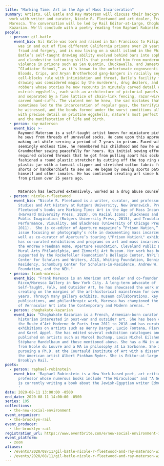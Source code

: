 ```yaml
---
title: "Marking Time: Art in the Age of Mass Incarceration"
summary: Artists, Gil Batle and Ray Materson will discuss their background and
  work with writer and curator, Nicole R. Fleetwood and art dealer, Frank
  Maresca. The conversation will be led by Rail Editor-at-Large, Choghakate
  Kazarian. We'll conclude with a poetry reading from Raphael Rubinstein.
people:
  - person: gil-batle
    event_bio: Gil Batle was born and raised in San Francisco to Filipino parents,
      was in and out of five different California prisons over 20 years for
      fraud and forgery, and is now living on a small island in the Philippines.
      Batle’s self-taught drawing ability evolved behind bars into sophisticated
      and clandestine tattooing skills that protected him from murderous gang
      violence in prisons such as San Quentin, Chuckawalla, and Jamestown— the
      “Gladiator School,” as it’s known to the unfortunate cognoscenti. Where
      Bloods, Crips, and Aryan Brotherhood gang-bangers in racially segregated
      cell-blocks rule with intimidation and threat, Batle’s facility for
      drawing was considered magic by the murderers, drug dealers, and armed
      robbers whose stories he now recounts in minutely carved detail on fragile
      ostrich eggshells, each with an architecture of pictorial panels supported
      and separated by a fine lattice of chain-link fencing, razor-wire, or
      carved hand-cuffs. The violent men he knew, the sad mistakes that
      sometimes led to the incarceration of regular guys, the terrifying events
      he witnessed, and the bonds formed under the worst conditions all appear
      with precise detail on pristine eggshells, nature’s most perfect creation
      and the manifestation of life and birth.
  - person: ray-materson
    event_bio: >-
      Raymond Materson is a self-taught artist known for miniature pictures that
      he sews from threads of unraveled socks. He came upon this approach to
      making art while serving a period of 7 years in prison. Faced with
      seemingly endless time, he remembered his childhood and how he watched his
      Grandmother sewing peacefully for hours. His initial sewing efforts
      required colored threads that he got from pulling apart his socks. He
      fashioned a round plastic stretcher by cutting off the top ring of a
      plastic jar with a toenail clipper and stretched cotton fabric from boxer
      shorts or handkerchiefs to sew on. He began by sewing sports patches for
      himself and other inmates. He has continued creating art since his release
      from prison over 25 years ago. 


      Materson has lectured extensively, worked as a drug abuse counselor, and has had numerous gallery shows as well as being exhibited in the New Museum of Contemporary Art, the Museum of Fine Arts in Boston, The Hudson River Museum, Baltimore’s American Visionary Art Museum, The American Folk Art Museum, and most recently at Christie’s in New York. His work has been featured in the New York Times, the Washington Post, Sports Illustrated, and numerous other publications and news shows. Materson’s remarkable life from drug addiction to prison and the discovery of his artistic talents was published in 2002 in Sins and Needles: A Story of Spiritual Mending. He was the first artist to receive the Innovators Combating Substance Abuse Award from the Robert Wood Johnson Foundation. 
  - person: nicole-r-fleetwood
    event_bio: "Nicole R. Fleetwood is a writer, curator, and professor of American
      Studies and Art History at Rutgers University, New Brunswick. Professor
      Fleetwood's books are Marking Time: Art in the Age of Mass Incarceration
      (Harvard University Press, 2020), On Racial Icons: Blackness and the
      Public Imagination (Rutgers University Press, 2015), and Troubling Vision:
      Performance, Visuality, and Blackness (University of Chicago Press,
      2011).  She is co-editor of Aperture magazine’s “Prison Nation,” a special
      issue focusing on photography’s role in documenting mass incarceration, as
      well as co-curator of Aperture’s touring \"Prison Nation\" exhibition. She
      has co-curated exhibitions and programs on art and mass incarceration at
      the Andrew Freedman Home, Aperture Foundation, Cleveland Public Library,
      Mural Arts Philadelphia, and Zimmerli Art Museum. Her work has been
      supported by the Rockefeller Foundation’s Bellagio Center, NYPL’s Cullman
      Center for Scholars and Writers, ACLS, Whiting Foundation, Denniston Hill
      Residency, Schomburg Center for Scholars-in-Residence, Andrew W. Mellon
      Foundation, and the NEH."
  - person: frank-maresca
    event_bio: "Frank Maresca is an American art dealer and co-founder of
      Ricco/Maresca Gallery in New York City. A long-term advocate of
      Self-Taught, Folk, and Outsider Art, he has showcased the work of artists
      creating on the margins of the art-historical mainstream for over 35
      years. Through many gallery exhibits, museum collaborations, key
      publications, and philanthropic work, Maresca has championed the crossover
      of Vernacular Art into the Contemporary and Modern arenas. "
  - person: choghakate-kazarian
    event_bio: "Choghakate Kazarian is a French, Armenian-born curator and art
      historian interested in post-war and outsider art. She has been curator at
      the Musée d’Art Moderne de Paris from 2011 to 2018 and has curated several
      exhibitions on artists such as Henry Darger, Lucio Fontana, Piero Manzoni
      and Karel Appel. She has edited several exhibition catalogues and
      published on artists such as Marcel Duchamp, Louis Michel Eilshemius,
      Stéphane Mandelbaum and those mentioned above. She has a MA in art history
      from Ecole du Louvre and a MA in philosophy at La Sorbonne. She is now
      pursuing a Ph.D. at the Courtauld Institute of Art with a dissertation on
      the American artist Albert Pinkham Ryder. She is Editor-at-large at the
      Brooklyn Rail. "
poets:
  - person: raphael-rubinstein
    event_bio: 'Raphael Rubinstein is a New York-based poet, art critic, and
      professor whose numerous books include "The Miraculous" and "A Geniza." He
      is currently writing a book about the Jewish-Egyptian writer Edmond Jabès.
      '
date: 2020-08-11 13:00:00 -0500
end_date: 2020-08-11 14:00:00 -0500
series: 105
collections:
  - the-new-social-environment
event_organizer:
  - the-brooklyn-rail
event_producer:
  - the-brooklyn-rail
registration_url: https://www.eventbrite.com/e/new-social-environment-105-gil-batle-nicole-r-fleetwood-ray-materson-tickets-116154752993
event_platform:
  - zoom
aliases:
  - /events/2020/08/11/gil-batle-nicole-r-fleetwood-and-ray-materson-with-choghakate-kazarian/
  - /events/2020/08/11/gil-batle-nicole-r-fleetwood-and-ray-materson-with-choghakate-kazarian/
---
```

